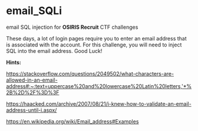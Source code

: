 # email_SQLi
email SQL injection for **OSIRIS Recruit** CTF challenges

These days, a lot of login pages require you to enter an email address that is associated with the account.
For this challenge, you will need to inject SQL into the email address. Good Luck!

**Hints:**

https://stackoverflow.com/questions/2049502/what-characters-are-allowed-in-an-email-address#:~:text=uppercase%20and%20lowercase%20Latin%20letters,'*%2B%2D%2F%3D%3F

https://haacked.com/archive/2007/08/21/i-knew-how-to-validate-an-email-address-until-i.aspx/

https://en.wikipedia.org/wiki/Email_address#Examples
